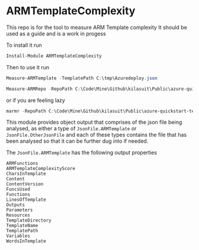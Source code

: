 # ARMTemplateComplexity

This repo is for the tool to measure ARM Template complexity
It should be used as a guide and is a work in progess

To install it run 
```powershell
Install-Module ARMTemplateComplexity
```

Then to use it run
```powershell
Measure-ARMTemplate -TemplatePath C:\tmp\Azuredeploy.json
```

```powershell
Measure-ARMRepo -RepoPath C:\Code\Mine\Github\kilasuit\Public\azure-quickstart-templates\ -NumberOfTemplatesToTest 10 -TemplateTestType All -TemplateTestingPreference Serial 
```

or if you are feeling lazy

```powershell
marmr -RepoPath C:\Code\Mine\Github\kilasuit\Public\azure-quickstart-templates\ -no 50 -ttt All -ttp Serial 
```

This module provides object output that comprises of the json file being analysed, as either a type of `JsonFile.ARMTemplate` or  `JsonFile.OtherJsonFile` and each of these types contains the file that has been analysed so that it can be further dug into if needed. 

The `JsonFile.ARMTemplate` has the following output properties

```
ARMFunctions
ARMTemplateComplexityScore
CharsInTemplate
Content
ContentVersion
FuncsUsed
Functions
LinesOfTemplate
Outputs
Parameters
Resources
TemplateDirectory
TemplateName
TemplatePath
Variables
WordsInTemplate

```
